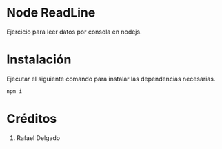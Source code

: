 # Node ReadLine

Ejercicio para leer datos por consola en nodejs.

# Instalación

Ejecutar el siguiente comando para instalar las dependencias necesarias.

`npm i`

# Créditos
1. Rafael Delgado
